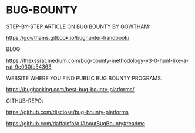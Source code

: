 # BUG-BOUNTY 
 

STEP-BY-STEP ARTICLE ON BUG BOUNTY BY GOWTHAM:

https://gowthams.gitbook.io/bughunter-handbook/

BLOG:  

https://thexssrat.medium.com/bug-bounty-methodology-v3-0-hunt-like-a-rat-9e030fc54363


WEBSITE WHERE YOU FIND PUBLIC BUG BOUNTY PROGRAMS:   

https://bughacking.com/best-bug-bounty-platforms/



GITHUB-REPO:  

https://github.com/disclose/bug-bounty-platforms

https://github.com/daffainfo/AllAboutBugBounty#readme








